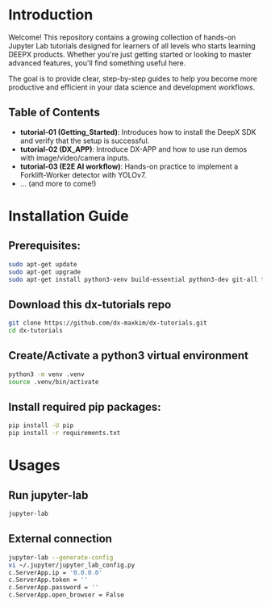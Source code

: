 # Introduction
Welcome! This repository contains a growing collection of hands-on Jupyter Lab tutorials designed for learners of all levels who starts learning DEEPX products. Whether you're just getting started or looking to master advanced features, you'll find something useful here.

The goal is to provide clear, step-by-step guides to help you become more productive and efficient in your data science and development workflows.

## Table of Contents
* **tutorial-01 (Getting_Started)**: Introduces how to install the DeepX SDK and verify that the setup is successful.
* **tutorial-02 (DX_APP)**: Introduce DX-APP and how to use run demos with image/video/camera inputs.
* **tutorial-03 (E2E AI workflow)**: Hands-on practice to implement a Forklift-Worker detector with YOLOv7.
* ... (and more to come!)


# Installation Guide

## Prerequisites:
```bash
sudo apt-get update
sudo apt-get upgrade
sudo apt-get install python3-venv build-essential python3-dev git-all ffmpeg
```

## Download this dx-tutorials repo
```bash
git clone https://github.com/dx-maxkim/dx-tutorials.git
cd dx-tutorials
```


## Create/Activate a python3 virtual environment
```bash
python3 -m venv .venv
source .venv/bin/activate
```

## Install required pip packages:
```bash
pip install -U pip
pip install -r requirements.txt
```


# Usages
## Run jupyter-lab
```bash
jupyter-lab
```

## External connection
```bash
jupyter-lab --generate-config
vi ~/.jupyter/jupyter_lab_config.py
c.ServerApp.ip = '0.0.0.0'
c.ServerApp.token = ''
c.ServerApp.password = ''
c.ServerApp.open_browser = False
```
